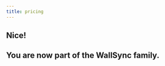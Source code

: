 ```yaml
---
title: pricing
---
```

<link href="/assets/css/pricing-result.css" rel="stylesheet" type="text/css" />
<link href="/css/bootstrap.min.css" rel="stylesheet" type="text/css" />

<section class="bg-blue">
    <div class="container">
        <div class="row">
            <div class="col-md-12 box">
                <h1>Nice!</h1>
                <h2>You are now part of the WallSync family.</h2>
            </div>
        </div>
    </div>
</section>